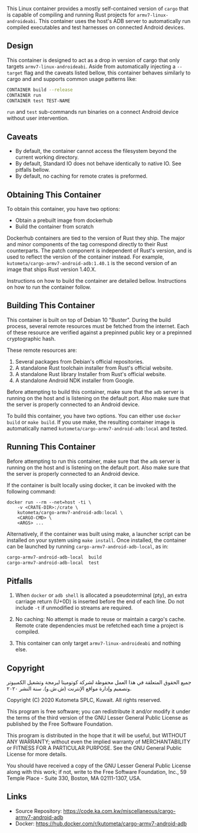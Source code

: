 This Linux container provides a mostly self-contained version of `cargo` that is
capable of compiling and running Rust projects for `armv7-linux-androideabi`.
This container uses the host's ADB server to automatically run compiled executables and 
test harnesses on connected Android devices.

Design
------

This container is designed to act as a drop in version of cargo that
only targets `armv7-linux-androideabi`. Aside from automatically injecting 
a `--target` flag and the caveats listed bellow, this container behaves 
similarly to cargo and and supports common usage patterns like:


```bash
CONTAINER build --release
CONTAINER run
CONTAINER test TEST-NAME
```

`run` and `test` sub-commands run binaries on a connect Android 
device without user intervention.

Caveats
-------

* By default, the container cannot access the filesystem beyond the current working directory.
* By default, Standard IO does not behave identically to native IO. See pitfalls bellow.
* By default, no caching for remote crates is preformed.


Obtaining This Container
------------------------

To obtain this container, you have two options:

* Obtain a prebuilt image from dockerhub
* Build the container from scratch

Dockerhub containers are tied to the version of Rust they ship. 
The major and minor components of the tag correspond directly to their Rust counterparts. 
The patch component is independent of Rust's version, and is used to reflect the version 
of the container instead. For example, `kutometa/cargo-armv7-android-adb:1.40.1` is the second version
of an image that ships Rust version 1.40.X.

Instructions on how to build the container are detailed bellow. Instructions on how to run the container follow.


Building This Container
-----------------------

This container is built on top of Debian 10 "Buster".  During the build process, several 
remote resources must be fetched from the internet. Each of these resource are 
verified against a prepinned public key or a prepinned cryptographic hash. 

These remote resources are:

1. Several packages from Debian's official repositories.
2. A standalone Rust toolchain installer from Rust's official website.
3. A standalone Rust library Installer from Rust's official website.
4. A standalone Android NDK installer from Google.

Before attempting to build this container, make sure that the `adb` server 
is running on the host and is listening on the default port. 
Also make sure that the server is properly connected to an Android device. 

To build this container, you have two options. You can either use `docker build` or `make build`. 
If you use make, the resulting container image is automatically 
named `kutometa/cargo-armv7-android-adb:local` and tested.


Running This Container
----------------------

Before attempting to run this container, make sure that the `adb` server 
is running on the host and is listening on the default port. 
Also make sure that the server is properly connected to an Android device. 

If the container is built locally using docker, it can be invoked with the following command:

````
docker run --rm --net=host -ti \
    -v <CRATE-DIR>:/crate \
    kutometa/cargo-armv7-android-adb:local \
    <CARGO-CMD> \
    <ARGS> ...
````

Alternatively, if the container was built using make, a launcher script can be installed on your system using `make install`. Once installed, 
the container can be launched by running `cargo-armv7-android-adb-local`, as in:

```bash
cargo-armv7-android-adb-local  build
cargo-armv7-android-adb-local  test
```

Pitfalls
--------

1. When `docker` or `adb shell` is allocated a pseudoterminal (pty),
   an extra carriage return (U+0D) is inserted before the end of each line. Do 
   not include `-t` if unmodified io streams are required.

2. No caching: No attempt is made to reuse or maintain a cargo's cache. 
   Remote crate dependencies must be refetched each time a project is 
   compiled.

3. This container can only target `armv7-linux-androideabi` and 
   nothing else.

Copyright
---------
جميع الحقوق المتعلقة في هذا العمل محفوظة لشركة كوتوميتا لبرمجة وتشغيل الكمبيوتر وتصميم وإدارة مواقع الإنترنت (ش.ش.و). سنة النشر ٢٠٢٠.

Copyright (C) 2020 Kutometa SPLC, Kuwait. All rights reserved.

This program is free software; you can redistribute it and/or modify
it under the terms of the third version of the GNU Lesser General 
Public License as published by the Free Software Foundation.

This program is distributed in the hope that it will be useful,
but WITHOUT ANY WARRANTY; without even the implied warranty of
MERCHANTABILITY or FITNESS FOR A PARTICULAR PURPOSE.  See the
GNU General Public License for more details.

You should have received a copy of the GNU Lesser General Public 
License along with this work; if not, write to the Free Software
Foundation, Inc., 59 Temple Place - Suite 330,
Boston, MA 02111-1307, USA.


Links
-----

* Source Repository: https://code.ka.com.kw/miscellaneous/cargo-armv7-android-adb
* Docker: https://hub.docker.com/r/kutometa/cargo-armv7-android-adb
